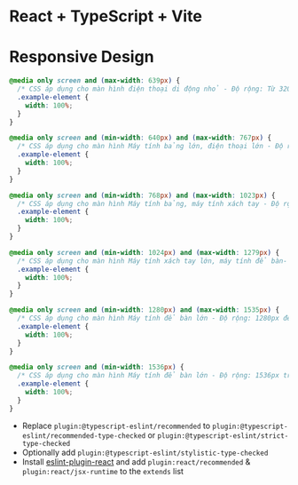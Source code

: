 # React + TypeScript + Vite

# Responsive Design
```css
@media only screen and (max-width: 639px) {
  /* CSS áp dụng cho màn hình điện thoại di động nhỏ - Độ rộng: Từ 320px đến 639px*/
  .example-element {
    width: 100%;
  }
}

@media only screen and (min-width: 640px) and (max-width: 767px) {
  /* CSS áp dụng cho màn hình Máy tính bảng lớn, điện thoại lớn - Độ rộng: Từ 640px đến 767px */
  .example-element {
    width: 100%;
  }
}

@media only screen and (min-width: 768px) and (max-width: 1023px) {
  /* CSS áp dụng cho màn hình Máy tính bảng, máy tính xách tay - Độ rộng: Từ 768px đến 1023px */
  .example-element {
    width: 100%;
  }
}

@media only screen and (min-width: 1024px) and (max-width: 1279px) {
  /* CSS áp dụng cho màn hình Máy tính xách tay lớn, máy tính để bàn- Độ rộng: Từ 1024px đến 1279px */
  .example-element {
    width: 100%;
  }
}

@media only screen and (min-width: 1280px) and (max-width: 1535px) {
  /* CSS áp dụng cho màn hình Máy tính để bàn lớn - Độ rộng: 1280px đến 1535px */
  .example-element {
    width: 100%;
  }
}

@media only screen and (min-width: 1536px) {
  /* CSS áp dụng cho màn hình Máy tính để bàn lớn - Độ rộng: 1536px trở lên */
  .example-element {
    width: 100%;
  }
}
```

- Replace `plugin:@typescript-eslint/recommended` to `plugin:@typescript-eslint/recommended-type-checked` or `plugin:@typescript-eslint/strict-type-checked`
- Optionally add `plugin:@typescript-eslint/stylistic-type-checked`
- Install [eslint-plugin-react](https://github.com/jsx-eslint/eslint-plugin-react) and add `plugin:react/recommended` & `plugin:react/jsx-runtime` to the `extends` list
